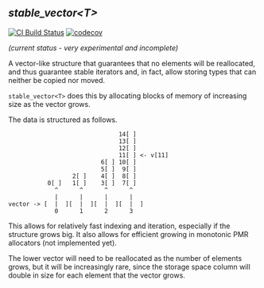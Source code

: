 ## *stable_vector\<T\>*

[![CI Build Status](https://github.com/rollbear/stable_vector/actions/workflows/ci.yml/badge.svg)](https://github.com/rollbear/stable_vector/actions/workflows/ci.yml)
[![codecov](https://codecov.io/gh/rollbear/stable_vector/branch/main/graph/badge.svg?token=cS97dA6jRV)](https://codecov.io/gh/rollbear/stable_vector)

*(current status - very experimental and incomplete)*

A vector-like structure that guarantees that no elements
will be reallocated, and thus guarantee stable iterators
and, in fact, allow storing types that can neither be
copied nor moved.

`stable_vector<T>` does this by allocating blocks of
memory of increasing size as the vector grows.

The data is structured as follows.

```
                               14[ ]
                               13[ ]
                               12[ ]
                               11[ ] <- v[11]
                          6[ ] 10[ ]
                          5[ ]  9[ ]
                  2[ ]    4[ ]  8[ ]
           0[ ]   1[ ]    3[ ]  7[ ]
             ^      ^      ^      ^
             |      |      |      |
vector -> [  |  ][  |  ][  |  ][  |  ]
             0      1      2      3
```

This allows for relatively fast indexing and iteration,
especially if the structure grows big. It also allows for
efficient growing in monotonic PMR allocators (not
implemented yet).

The lower vector will need to be reallocated as the number
of elements grows, but it will be increasingly rare, since
the storage space column will double in size for each
element that the vector grows.
